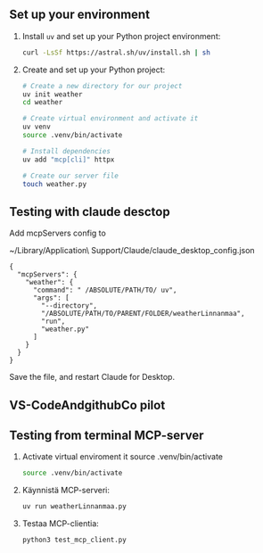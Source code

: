 ## Set up your environment

1. Install `uv` and set up your Python project environment:

   ```bash
   curl -LsSf https://astral.sh/uv/install.sh | sh
   ```



2. Create and set up your Python project:

   ```bash
   # Create a new directory for our project
   uv init weather
   cd weather

   # Create virtual environment and activate it
   uv venv
   source .venv/bin/activate

   # Install dependencies
   uv add "mcp[cli]" httpx

   # Create our server file
   touch weather.py
   ```


## Testing with claude desctop

Add mcpServers config to 

~/Library/Application\ Support/Claude/claude_desktop_config.json
```
{
  "mcpServers": {
    "weather": {
      "command": " /ABSOLUTE/PATH/TO/ uv",
      "args": [
        "--directory",
        "/ABSOLUTE/PATH/TO/PARENT/FOLDER/weatherLinnanmaa",
        "run",
        "weather.py"
      ]
    }
  }
}
```
Save the file, and restart Claude for Desktop.

## VS-CodeAndgithubCo pilot



## Testing from terminal MCP-server

1. Activate virtual enviroment it source .venv/bin/activate
   ```bash
   source .venv/bin/activate
   ```
2. Käynnistä MCP-serveri:
   ```bash
   uv run weatherLinnanmaa.py
   ```

3. Testaa MCP-clientia:
   ```bash
   python3 test_mcp_client.py
   ```





